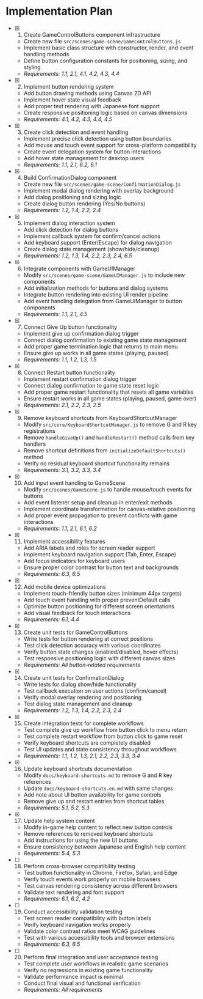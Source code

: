 # Implementation Plan

- [x] 1. Create GameControlButtons component infrastructure
  - Create new file `src/scenes/game-scene/GameControlButtons.js`
  - Implement basic class structure with constructor, render, and event handling methods
  - Define button configuration constants for positioning, sizing, and styling
  - _Requirements: 1.1, 2.1, 4.1, 4.2, 4.3, 4.4_

- [x] 2. Implement button rendering system
  - Add button drawing methods using Canvas 2D API
  - Implement hover state visual feedback
  - Add proper text rendering with Japanese font support
  - Create responsive positioning logic based on canvas dimensions
  - _Requirements: 4.1, 4.2, 4.3, 4.4, 4.5_

- [x] 3. Create click detection and event handling
  - Implement precise click detection using button boundaries
  - Add mouse and touch event support for cross-platform compatibility
  - Create event delegation system for button interactions
  - Add hover state management for desktop users
  - _Requirements: 1.1, 2.1, 6.2, 6.1_

- [x] 4. Build ConfirmationDialog component
  - Create new file `src/scenes/game-scene/ConfirmationDialog.js`
  - Implement modal dialog rendering with overlay background
  - Add dialog positioning and sizing logic
  - Create dialog button rendering (Yes/No buttons)
  - _Requirements: 1.2, 1.4, 2.2, 2.4_

- [x] 5. Implement dialog interaction system
  - Add click detection for dialog buttons
  - Implement callback system for confirm/cancel actions
  - Add keyboard support (Enter/Escape) for dialog navigation
  - Create dialog state management (show/hide/cleanup)
  - _Requirements: 1.2, 1.3, 1.4, 2.2, 2.3, 2.4, 6.5_

- [x] 6. Integrate components with GameUIManager
  - Modify `src/scenes/game-scene/GameUIManager.js` to include new components
  - Add initialization methods for buttons and dialog systems
  - Integrate button rendering into existing UI render pipeline
  - Add event handling delegation from GameUIManager to button components
  - _Requirements: 1.1, 2.1, 4.5_

- [x] 7. Connect Give Up button functionality
  - Implement give up confirmation dialog trigger
  - Connect dialog confirmation to existing game state management
  - Add proper game termination logic that returns to main menu
  - Ensure give up works in all game states (playing, paused)
  - _Requirements: 1.1, 1.2, 1.3, 1.5_

- [x] 8. Connect Restart button functionality
  - Implement restart confirmation dialog trigger
  - Connect dialog confirmation to game state reset logic
  - Add proper game restart functionality that resets all game variables
  - Ensure restart works in all game states (playing, paused, game over)
  - _Requirements: 2.1, 2.2, 2.3, 2.5_

- [x] 9. Remove keyboard shortcuts from KeyboardShortcutManager
  - Modify `src/core/KeyboardShortcutManager.js` to remove G and R key registrations
  - Remove `handleGiveUp()` and `handleRestart()` method calls from key handlers
  - Remove shortcut definitions from `initializeDefaultShortcuts()` method
  - Verify no residual keyboard shortcut functionality remains
  - _Requirements: 3.1, 3.2, 3.3, 3.4_

- [x] 10. Add input event handling to GameScene
  - Modify `src/scenes/GameScene.js` to handle mouse/touch events for buttons
  - Add event listener setup and cleanup in enter/exit methods
  - Implement coordinate transformation for canvas-relative positioning
  - Add proper event propagation to prevent conflicts with game interactions
  - _Requirements: 1.1, 2.1, 6.1, 6.2_

- [x] 11. Implement accessibility features
  - Add ARIA labels and roles for screen reader support
  - Implement keyboard navigation support (Tab, Enter, Escape)
  - Add focus indicators for keyboard users
  - Ensure proper color contrast for button text and backgrounds
  - _Requirements: 6.3, 6.5_

- [x] 12. Add mobile device optimizations
  - Implement touch-friendly button sizes (minimum 44px targets)
  - Add touch event handling with proper preventDefault calls
  - Optimize button positioning for different screen orientations
  - Add visual feedback for touch interactions
  - _Requirements: 6.1, 4.4_

- [x] 13. Create unit tests for GameControlButtons
  - Write tests for button rendering at correct positions
  - Test click detection accuracy with various coordinates
  - Verify button state changes (enabled/disabled, hover effects)
  - Test responsive positioning logic with different canvas sizes
  - _Requirements: All button-related requirements_

- [x] 14. Create unit tests for ConfirmationDialog
  - Write tests for dialog show/hide functionality
  - Test callback execution on user actions (confirm/cancel)
  - Verify modal overlay rendering and positioning
  - Test dialog state management and cleanup
  - _Requirements: 1.2, 1.3, 1.4, 2.2, 2.3, 2.4_

- [x] 15. Create integration tests for complete workflows
  - Test complete give up workflow from button click to menu return
  - Test complete restart workflow from button click to game reset
  - Verify keyboard shortcuts are completely disabled
  - Test UI updates and state consistency throughout workflows
  - _Requirements: 1.1, 1.2, 1.3, 2.1, 2.2, 2.3, 3.3, 3.4_

- [x] 16. Update keyboard shortcuts documentation
  - Modify `docs/keyboard-shortcuts.md` to remove G and R key references
  - Update `docs/keyboard-shortcuts.en.md` with same changes
  - Add note about UI button availability for game controls
  - Remove give up and restart entries from shortcut tables
  - _Requirements: 5.1, 5.2, 5.3_

- [x] 17. Update help system content
  - Modify in-game help content to reflect new button controls
  - Remove references to removed keyboard shortcuts
  - Add instructions for using the new UI buttons
  - Ensure consistency between Japanese and English help content
  - _Requirements: 5.4, 5.3_

- [ ] 18. Perform cross-browser compatibility testing
  - Test button functionality in Chrome, Firefox, Safari, and Edge
  - Verify touch events work properly on mobile browsers
  - Test canvas rendering consistency across different browsers
  - Validate text rendering and font support
  - _Requirements: 6.1, 6.2, 4.2_

- [ ] 19. Conduct accessibility validation testing
  - Test screen reader compatibility with button labels
  - Verify keyboard navigation works properly
  - Validate color contrast ratios meet WCAG guidelines
  - Test with various accessibility tools and browser extensions
  - _Requirements: 6.3, 6.5_

- [ ] 20. Perform final integration and user acceptance testing
  - Test complete user workflows in realistic game scenarios
  - Verify no regressions in existing game functionality
  - Validate performance impact is minimal
  - Conduct final visual and functional verification
  - _Requirements: All requirements_